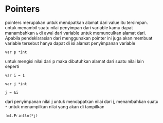 # Pointers

pointers merupakan untuk mendpatkan alamat dari value itu tersimpan. untuk menambil suatu nilai penyimpan dari variable kamu dapat manambahkan `&` di awal dari variable untuk memunculkan alamat dari. Apabila pendeklarasian dari menggunakan pointer ini juga akan membuat variable tersebut hanya dapat di isi alamat penyimpanan variable

```
var p *int
```

untuk mengisi nilai dari p maka dibutuhkan alamat dari suatu nilai lain seperti

```
var i = 1

var j *int

j = &i

```

dari penyimpanan nilai j untuk mendapatkan nilai dari j, menambahkan suatu `*` untuk menampilkan nilai yang akan di tampilkan

```
fmt.Println(*j)
```
